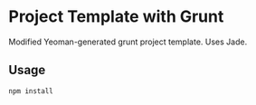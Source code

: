 Project Template with Grunt
==================
Modified Yeoman-generated grunt project template. Uses Jade. 

Usage
-----------
`npm install`
